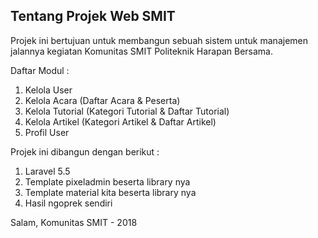 ## Tentang Projek Web SMIT

Projek ini bertujuan untuk membangun sebuah sistem untuk manajemen jalannya kegiatan Komunitas SMIT Politeknik Harapan Bersama.

Daftar Modul :
1. Kelola User
2. Kelola Acara (Daftar Acara & Peserta)
3. Kelola Tutorial (Kategori Tutorial & Daftar Tutorial)
4. Kelola Artikel (Kategori Artikel & Daftar Artikel)
5. Profil User

Projek ini dibangun dengan berikut : 
1. Laravel 5.5
2. Template pixeladmin beserta library nya
3. Template material kita beserta library nya
4. Hasil ngoprek sendiri

Salam,
Komunitas SMIT - 2018